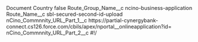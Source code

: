 <?xml version="1.0" encoding="UTF-8"?>
<CustomMetadata xmlns="http://soap.sforce.com/2006/04/metadata" xmlns:xsi="http://www.w3.org/2001/XMLSchema-instance" xmlns:xsd="http://www.w3.org/2001/XMLSchema">
    <label>Document Country</label>
    <protected>false</protected>
    <values>
        <field>Route_Group_Name__c</field>
        <value xsi:type="xsd:string">ncino-business-application</value>
    </values>
    <values>
        <field>Route_Name__c</field>
        <value xsi:type="xsd:string">sbl-secured-second-id-upload</value>
    </values>
    <values>
        <field>nCino_Commnnity_URL_Part_1__c</field>
        <value xsi:type="xsd:string">https://partial-cynergybank-connect.cs126.force.com/cbils/apex/nportal__onlineapplication?id=</value>
    </values>
    <values>
        <field>nCino_Commnnity_URL_Part_2__c</field>
        <value xsi:type="xsd:string">#!/</value>
    </values>
</CustomMetadata>
